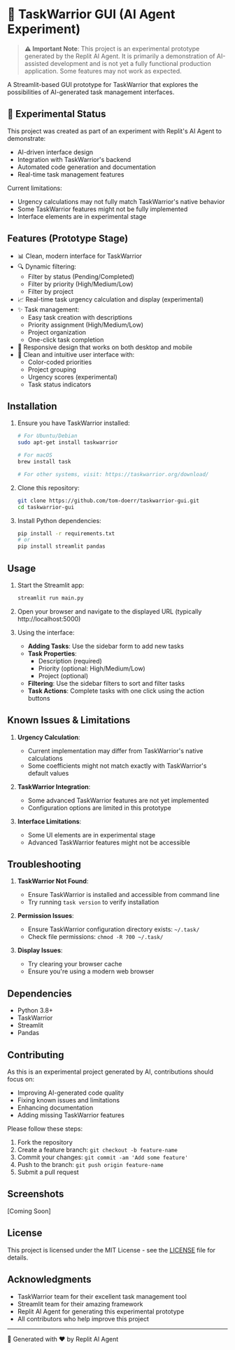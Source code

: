 # 🤖 TaskWarrior GUI (AI Agent Experiment)

> **⚠️ Important Note**: This project is an experimental prototype generated by the Replit AI Agent. It is primarily a demonstration of AI-assisted development and is not yet a fully functional production application. Some features may not work as expected.

A Streamlit-based GUI prototype for TaskWarrior that explores the possibilities of AI-generated task management interfaces.

## 🧪 Experimental Status

This project was created as part of an experiment with Replit's AI Agent to demonstrate:
- AI-driven interface design
- Integration with TaskWarrior's backend
- Automated code generation and documentation
- Real-time task management features

Current limitations:
- Urgency calculations may not fully match TaskWarrior's native behavior
- Some TaskWarrior features might not be fully implemented
- Interface elements are in experimental stage

## Features (Prototype Stage)

- 📊 Clean, modern interface for TaskWarrior
- 🔍 Dynamic filtering:
  - Filter by status (Pending/Completed)
  - Filter by priority (High/Medium/Low)
  - Filter by project
- 📈 Real-time task urgency calculation and display (experimental)
- ✨ Task management:
  - Easy task creation with descriptions
  - Priority assignment (High/Medium/Low)
  - Project organization
  - One-click task completion
- 📱 Responsive design that works on both desktop and mobile
- 🎨 Clean and intuitive user interface with:
  - Color-coded priorities
  - Project grouping
  - Urgency scores (experimental)
  - Task status indicators

## Installation

1. Ensure you have TaskWarrior installed:
   ```bash
   # For Ubuntu/Debian
   sudo apt-get install taskwarrior

   # For macOS
   brew install task

   # For other systems, visit: https://taskwarrior.org/download/
   ```

2. Clone this repository:
   ```bash
   git clone https://github.com/tom-doerr/taskwarrior-gui.git
   cd taskwarrior-gui
   ```

3. Install Python dependencies:
   ```bash
   pip install -r requirements.txt
   # or
   pip install streamlit pandas
   ```

## Usage

1. Start the Streamlit app:
   ```bash
   streamlit run main.py
   ```

2. Open your browser and navigate to the displayed URL (typically http://localhost:5000)

3. Using the interface:
   - **Adding Tasks**: Use the sidebar form to add new tasks
   - **Task Properties**:
     - Description (required)
     - Priority (optional: High/Medium/Low)
     - Project (optional)
   - **Filtering**: Use the sidebar filters to sort and filter tasks
   - **Task Actions**: Complete tasks with one click using the action buttons

## Known Issues & Limitations

1. **Urgency Calculation**:
   - Current implementation may differ from TaskWarrior's native calculations
   - Some coefficients might not match exactly with TaskWarrior's default values

2. **TaskWarrior Integration**:
   - Some advanced TaskWarrior features are not yet implemented
   - Configuration options are limited in this prototype

3. **Interface Limitations**:
   - Some UI elements are in experimental stage
   - Advanced TaskWarrior features might not be accessible

## Troubleshooting

1. **TaskWarrior Not Found**:
   - Ensure TaskWarrior is installed and accessible from command line
   - Try running `task version` to verify installation

2. **Permission Issues**:
   - Ensure TaskWarrior configuration directory exists: `~/.task/`
   - Check file permissions: `chmod -R 700 ~/.task/`

3. **Display Issues**:
   - Try clearing your browser cache
   - Ensure you're using a modern web browser

## Dependencies

- Python 3.8+
- TaskWarrior
- Streamlit
- Pandas

## Contributing

As this is an experimental project generated by AI, contributions should focus on:
- Improving AI-generated code quality
- Fixing known issues and limitations
- Enhancing documentation
- Adding missing TaskWarrior features

Please follow these steps:
1. Fork the repository
2. Create a feature branch: `git checkout -b feature-name`
3. Commit your changes: `git commit -am 'Add some feature'`
4. Push to the branch: `git push origin feature-name`
5. Submit a pull request

## Screenshots

[Coming Soon]

## License

This project is licensed under the MIT License - see the [LICENSE](LICENSE) file for details.

## Acknowledgments

- TaskWarrior team for their excellent task management tool
- Streamlit team for their amazing framework
- Replit AI Agent for generating this experimental prototype
- All contributors who help improve this project

---
🤖 Generated with ❤️ by Replit AI Agent
